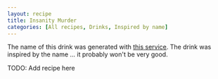 ```yaml
---
layout: recipe
title: Insanity Murder
categories: [All recipes, Drinks, Inspired by name]
---
```

The name of this drink was generated with [this service](https://thingnames.com/drink-names). The drink was inspired by the name ... it probably won't be very good.

TODO: Add recipe here
